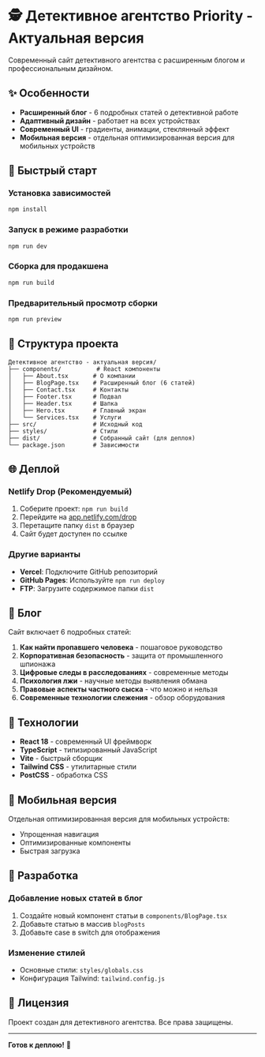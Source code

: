 # 🕵️ Детективное агентство Priority - Актуальная версия

Современный сайт детективного агентства с расширенным блогом и профессиональным дизайном.

## ✨ Особенности

- **Расширенный блог** - 6 подробных статей о детективной работе
- **Адаптивный дизайн** - работает на всех устройствах
- **Современный UI** - градиенты, анимации, стеклянный эффект
- **Мобильная версия** - отдельная оптимизированная версия для мобильных устройств

## 🚀 Быстрый старт

### Установка зависимостей
```bash
npm install
```

### Запуск в режиме разработки
```bash
npm run dev
```

### Сборка для продакшена
```bash
npm run build
```

### Предварительный просмотр сборки
```bash
npm run preview
```

## 📁 Структура проекта

```
Детективное агентство - актуальная версия/
├── components/          # React компоненты
│   ├── About.tsx       # О компании
│   ├── BlogPage.tsx    # Расширенный блог (6 статей)
│   ├── Contact.tsx     # Контакты
│   ├── Footer.tsx      # Подвал
│   ├── Header.tsx      # Шапка
│   ├── Hero.tsx        # Главный экран
│   └── Services.tsx    # Услуги
├── src/                # Исходный код
├── styles/             # Стили
├── dist/               # Собранный сайт (для деплоя)
└── package.json        # Зависимости
```

## 🌐 Деплой

### Netlify Drop (Рекомендуемый)
1. Соберите проект: `npm run build`
2. Перейдите на [app.netlify.com/drop](https://app.netlify.com/drop)
3. Перетащите папку `dist` в браузер
4. Сайт будет доступен по ссылке

### Другие варианты
- **Vercel**: Подключите GitHub репозиторий
- **GitHub Pages**: Используйте `npm run deploy`
- **FTP**: Загрузите содержимое папки `dist`

## 📝 Блог

Сайт включает 6 подробных статей:
1. **Как найти пропавшего человека** - пошаговое руководство
2. **Корпоративная безопасность** - защита от промышленного шпионажа
3. **Цифровые следы в расследованиях** - современные методы
4. **Психология лжи** - научные методы выявления обмана
5. **Правовые аспекты частного сыска** - что можно и нельзя
6. **Современные технологии слежения** - обзор оборудования

## 🎨 Технологии

- **React 18** - современный UI фреймворк
- **TypeScript** - типизированный JavaScript
- **Vite** - быстрый сборщик
- **Tailwind CSS** - утилитарные стили
- **PostCSS** - обработка CSS

## 📱 Мобильная версия

Отдельная оптимизированная версия для мобильных устройств:
- Упрощенная навигация
- Оптимизированные компоненты
- Быстрая загрузка

## 🔧 Разработка

### Добавление новых статей в блог
1. Создайте новый компонент статьи в `components/BlogPage.tsx`
2. Добавьте статью в массив `blogPosts`
3. Добавьте case в switch для отображения

### Изменение стилей
- Основные стили: `styles/globals.css`
- Конфигурация Tailwind: `tailwind.config.js`

## 📄 Лицензия

Проект создан для детективного агентства. Все права защищены.

---

**Готов к деплою!** 🚀 